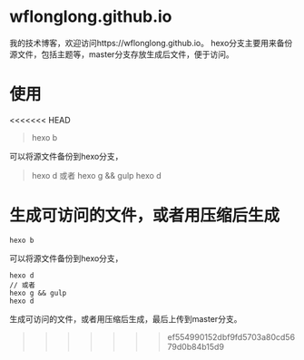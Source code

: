 # wflonglong.github.io
我的技术博客，欢迎访问https://wflonglong.github.io。
hexo分支主要用来备份源文件，包括主题等，master分支存放生成后文件，便于访问。
# 使用
<<<<<<< HEAD
> hexo b

可以将源文件备份到hexo分支，

> hexo d
> 或者
> hexo g && gulp
> hexo d

生成可访问的文件，或者用压缩后生成
=======
```
hexo b
```
可以将源文件备份到hexo分支，
```
hexo d
// 或者
hexo g && gulp
hexo d
```
生成可访问的文件，或者用压缩后生成，最后上传到master分支。
>>>>>>> ef554990152dbf9fd5703a80cd5679d0b84b15d9
